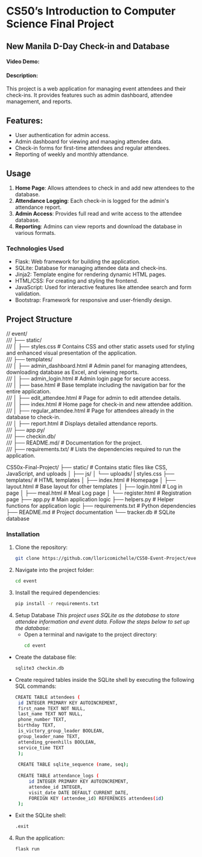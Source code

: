 # CS50’s Introduction to Computer Science Final Project 

## New Manila D-Day Check-in and Database
#### Video Demo: <URL HERE>
#### Description: 
This project is a web application for managing event attendees and their check-ins. It provides features such as admin dashboard, attendee management, and reports.

## Features:
- User authentication for admin access.
- Admin dashboard for viewing and managing attendee data.
- Check-in forms for first-time attendees and regular attendees.
- Reporting of weekly and monthly attendance.

## Usage
1. **Home Page**: Allows attendees to check in and add new attendees to the database.
2. **Attendance Logging**: Each check-in is logged for the admin's attendance report.
3. **Admin Access**: Provides full read and write access to the attendee database.
4. **Reporting**: Admins can view reports and download the database in various formats.

### Technologies Used
- Flask: Web framework for building the application.
- SQLite: Database for managing attendee data and check-ins.
- Jinja2: Template engine for rendering dynamic HTML pages.
- HTML/CSS: For creating and styling the frontend.
- JavaScript: Used for interactive features like attendee search and form validation.
- Bootstrap: Framework for responsive and user-friendly design.

## Project Structure
// event/  
/// ├── static/  
/// │   ├── styles.css  # Contains CSS and other static assets used for styling and enhanced visual presentation of the application.  
/// ├── templates/  
/// │   ├── admin_dashboard.html  # Admin panel for managing attendees, downloading database as Excel, and viewing reports.  
/// │   ├── admin_login.html      # Admin login page for secure access.  
/// │   ├── base.html             # Base template including the navigation bar for the entire application.  
/// │   ├── edit_attendee.html    # Page for admin to edit attendee details.  
/// │   ├── index.html            # Home page for check-in and new attendee addition.  
/// │   ├── regular_attendee.html # Page for attendees already in the database to check-in.  
/// │   ├── report.html           # Displays detailed attendance reports.  
/// ├── app.py/  
/// ├── checkin.db/  
/// ├── README.md/  # Documentation for the project.  
/// ├── requirements.txt/  # Lists the dependencies required to run the application.  

CS50x-Final-Project/
├── static/                # Contains static files like CSS, JavaScript, and uploads
│   ├── js/
│   └── uploads/
|   styles.css
├── templates/             # HTML templates
│   ├── index.html         # Homepage
│   ├── layout.html        # Base layout for other templates
│   ├── login.html         # Log in page
│   ├── meal.html          # Meal Log page
│   └── register.html      # Registration page
├── app.py                 # Main application logic
├── helpers.py             # Helper functions for application logic
├── requirements.txt       # Python dependencies
├── README.md              # Project documentation
└── tracker.db             # SQLite database



### Installation
1. Clone the repository:
   ```bash
   git clone https://github.com/lloricomichelle/CS50-Event-Project/event.git
2. Navigate into the project folder:
   ```bash
   cd event
3. Install the required dependencies:
   ```bash
   pip install -r requirements.txt
4. Setup Database
   *This project uses SQLite as the database to store attendee information and event data. Follow the steps below to set up the database:*
   - Open a terminal and navigate to the project directory:
     ```bash
     cd event
  - Create the database file:
     ```bash
     sqlite3 checkin.db
  - Create required tables inside the SQLite shell by executing the following SQL commands:
     ```bash
     CREATE TABLE attendees (
      id INTEGER PRIMARY KEY AUTOINCREMENT,
      first_name TEXT NOT NULL,
      last_name TEXT NOT NULL,
      phone_number TEXT,
      birthday TEXT,
      is_victory_group_leader BOOLEAN,
      group_leader_name TEXT,
      attending_greenhills BOOLEAN,
      service_time TEXT
      );
  
      CREATE TABLE sqlite_sequence (name, seq);
      
      CREATE TABLE attendance_logs (
          id INTEGER PRIMARY KEY AUTOINCREMENT,
          attendee_id INTEGER,
          visit_date DATE DEFAULT CURRENT_DATE,
          FOREIGN KEY (attendee_id) REFERENCES attendees(id)
      );
  - Exit the SQLite shell:
     ```bash
     .exit
4. Run the application:
   ```bash
   flask run
   





